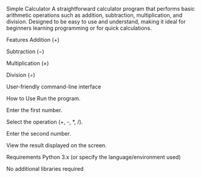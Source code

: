 Simple Calculator
A straightforward calculator program that performs basic arithmetic operations such as addition, subtraction, multiplication, and division. Designed to be easy to use and understand, making it ideal for beginners learning programming or for quick calculations.

Features
Addition (+)

Subtraction (−)

Multiplication (×)

Division (÷)

User-friendly command-line interface

How to Use
Run the program.

Enter the first number.

Select the operation (+, -, *, /).

Enter the second number.

View the result displayed on the screen.

Requirements
Python 3.x (or specify the language/environment used)

No additional libraries required
